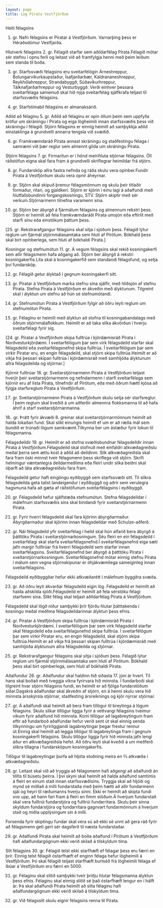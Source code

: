 ```yaml
---
layout: page
title: Lög Pírata Vestfjörðum
---
```

Heiti félagsins
1. gr. Nafn félagsins er Píratar á Vestfjörðum. Varnarþing þess er Héraðsdómur Vestfjarða.

Hlutverk félagsins
2. gr. Félagið starfar sem aðildarfélag Pírata.Félagið mótar sér stefnu í opnu ferli og leitast við að framfylgja henni með þeim leiðum sem standa til boða.

3. gr. Starfssvæði félagsins eru sveitarfélögin Árneshreppur, Bolungarvíkurkaupstaður, Ísafjarðarbær, Kaldrananeshreppur, Reykhólahreppur, Strandabyggð, Súðavíkurhreppur, Tálknafjarðarhreppur og Vesturbyggð. Verði einhver þessara sveitarfélaga sameinuð skal hið nýja sveitarfélag sjálfkrafa teljast til starfssvæðis félagsins.

4. gr. Starfstímabil félagsins er almanaksárið.

Aðild að félaginu
5. gr. Aðild að félaginu er opin öllum þeim sem uppfylla kröfur um skráningu í Pírata og eiga lögheimili innan starfssvæðis þess við skráningu í félagið. Stjórn félagsins er einnig heimilt að samþykkja aðild einstaklinga á grundvelli annarra tengsla við svæðið.

6. gr. Framkvæmdaráð Pírata annast skráningu og staðfestingu félaga í samræmi við þær reglur sem almennt gilda um skráningu Pírata.

Stjórn félagsins
7. gr. Firmaritun er í hönd meirihluta stjórnar félagsins. Öll ráðstöfun eigna skal fara fram á grundvelli skriflegrar heimildar frá stjórn.

8. gr. Fundarsköp allra fastra nefnda og ráða skulu vera opinber.Fundir Pírata á Vestfjörðum skulu vera opnir áheyrnar.

9. gr. Stjórn skal skipuð þremur félagsmönnum og skulu þeir titlaðir formaður, ritari, og gjaldkeri. Stjórn er kjörin í einu lagi á aðalfundi með hlutfallsbundinni forgangskosningu, STV. Stjórn skiptir með sér verkum.Stjórnarmenn tilnefna varamenn sína.

10. gr. Stjórn ber ábyrgð á fjármálum félagsins og almennum rekstri þess. Stjórn er heimilt að fela framkvæmdaráði Pírata umsjón eða eftirlit með starfi sínu eða einstökum þáttum þess.

[25. gr. Rekstrarafgangur félagsins skal sitja í sjóðum þess. Félagið lýtur reglum um fjármál stjórnmálasamtaka sem hluti af Pírötum. Bókhald þess skal birt opinberlega, sem hluti af bókhaldi Pírata.]

Kosningar og stefnumótun
11. gr. Á vegum félagsins skal rekið kosningakerfi sem allir félagsmenn hafa aðgang að. Stjórn ber ábyrgð á rekstri kosningakerfis.Líta skal á kosningakerfið sem standandi félagsfund, og setja því fundarsköp.

12. gr. Félagið getur ályktað í gegnum kosningakerfi sitt.

13. gr. Píratar á Vestfjörðum marka stefnu sína sjálfir, með hliðsjón af stefnu Pírata. Stefna Pírata á Vestfjörðum er ákveðin með ályktunum. Tilgreint skal í ályktun um stefnu að hún sé stefnumótandi.

14. gr. Stefnumótun Pírata á Vestfjörðum fylgir að öðru leyti reglum um stefnumótun Pírata.

15. gr. Félaginu er heimilt með ályktun að stofna til kosningabandalags með öðrum stjórnmálaflokkum. Heimilt er að taka slíka ákvörðun í hverju sveitarfélagi fyrir sig.

[24. gr. Píratar á Vestfjörðum skipa fulltrúa í kjördæmisráð Pírata í Norðvesturkjördæmi. Í sveitarfélögum þar sem virk félagsdeild starfar skal félagsdeild eða sveitarfélagsnefnd skipa fulltrúa. Í sveitarfélögum þar sem virkir Píratar eru, en engin félagsdeild, skal stjórn skipa fulltrúa.Heimilt er að víkja frá þessari skipan fulltrúa í kjördæmisráð með samhljóða ályktunum allra félagsdeilda og stjórnar.]

Kjörnir fulltrúar
16. gr. Sveitarstjórnarmenn Pírata á Vestfjörðum teljast hverjir þeir sveitarstjórnarmenn og nefndarmenn í starfi sveitarfélaga sem kjörnir eru af lista Pírata, tilnefndir af Pírötum, eða með öðrum hætti kjósa að fylgja starfsreglum Pírata á Vestfjörðum.

17. gr. Sveitarstjórnarmenn Pírata á Vestfjörðum skulu setja sér starfsreglur. Í þeim reglum skal kveðið á um aðferðir almennra flokksmanna til að hafa áhrif á starf sveitarstjórnarmanna.

18.. gr. Þrátt fyrir ákvæði 8. greinar skal sveitarstjórnarmönnum heimilt að halda lokaðan fund. Skal slíkt einungis heimilt ef um er að ræða mál sem bundið er trúnaði lögum samkvæmt.Tilkynna ber um ástæður fyrir lokun til félagsmanna.

Félagsdeildir
19. gr. Heimilt er að stofna svæðisbundnar félagsdeildir innan Pírata á Vestfjörðum.Félagsdeild skal stofnuð með einfaldri atkvæðagreiðslu meðal þerra sem ættu kost á aðild að deildinni. Slík atkvæðagreiðsla skal fara fram óski minnst tveir félagsmenn þess skriflega við stjórn. Skrifi helmingur væntanlegra deildarmeðlima eða fleiri undir slíka beiðni skal óþarft að láta atkvæðagreiðslu fara fram.

Félagsdeild getur haft eingöngu eyðibyggð sem starfssvæði sitt. Til slíkra félagsdeilda geta talist landeigendur í eyðibyggð og aðrir sem verulegra hagsmuna hafa að gæta af ráðstöfunum sveitarfélagsins í eyðibyggð.

20. gr. Félagsdeild hefur sjálfstæða stefnumótun. Stefna félagsdeildar í málefnum starfssvæðis síns skal bindandi fyrir sveitarstjórnarmenn Pírata.

21. gr. Fyrir hverri félagsdeild skal fara kjörinn ábyrgðarmaður. Ábyrgðarmaður skal kjörinn innan félagsdeildar með Schulze-aðferð.

22. gr. Nái félagsdeild yfir sveitarfélag í heild skal hún alfarið bera ábyrgð á þátttöku Pírata í sveitarstjórnarkosningum. Séu fleiri en ein félagsdeild í sveitarfélagi skal starfa sveitarfélagsnefnd.Í sveitarfélagsnefnd eiga sæti jafn margir fulltrúar frá hverri félagsdeild sem starfar innan sveitarfélagsins. Sveitarfélagsnefnd ber ábyrgð á þátttöku Pírata í sveitarstjórnarkosningum. Sveitarfélagsnefnd mótar einnig stefnu Pírata í málum sem vegna stjórnskipunar er óhjákvæmilega sameiginleg innan sveitarfélagsins.

Félagsdeild eyðibyggðar hefur ekki atkvæðarétt í málefnum byggðra svæða.

23. gr. Að öðru leyti ákvarðar félagsdeild eigin lög. Félagsdeild er heimilt að halda aðskilda sjóði.Félagsdeild er heimilt að fela sérstöku félagi starfsemi sína. Slíkt félag skal teljast aðildarfélag Pírata á Vestfjörðum.

Félagsdeild skal lögð niður samþykki þrír fjórðu hlutar þátttakenda í kosningu meðal meðlima félagsdeildarinnar ályktun þess efnis.

24. gr. Píratar á Vestfjörðum skipa fulltrúa í kjördæmisráð Pírata í Norðvesturkjördæmi. Í sveitarfélögum þar sem virk félagsdeild starfar skal félagsdeild eða sveitarfélagsnefnd skipa fulltrúa. Í sveitarfélögum þar sem virkir Píratar eru, en engin félagsdeild, skal stjórn skipa fulltrúa.Heimilt er að víkja frá þessari skipan fulltrúa í kjördæmisráð með samhljóða ályktunum allra félagsdeilda og stjórnar.

25. gr. Rekstrarafgangur félagsins skal sitja í sjóðum þess. Félagið lýtur reglum um fjármál stjórnmálasamtaka sem hluti af Pírötum. Bókhald þess skal birt opinberlega, sem hluti af bókhaldi Pírata.

Aðalfundur
26. gr. Aðalfundur skal haldinn hið síðasta 17. júní ár hvert. Til hans skal boðað með tveggja vikna fyrirvara hið minnsta. Í fundarboði skal tilgreint hvar stjórn félagsins fundi, en heimilt er að fjölga fundarstöðum síðar.Dagskrá aðalfundar skal ákveðin af stjórn, en á henni skulu vera hið minnsta ársskýrsla stjórnar, staðfesting ársreiknings og kjör nýrrar stjórnar.

27. gr. Á aðalfundi skal heimilt að bera fram tillögur til breytinga á lögum félagsins. Skulu slíkar tillögur liggja fyrir á vettvangi félagsins tveimur vikum fyrir aðalfund hið minnsta. Komi tillögur að lagabreytingum fram eftir að fundarboð aðalfundar hefur verið sent út skal einnig senda tilkynningu um fyrirliggjandi lagabreytingar þegar frestur rennur út.Einnig skal heimilt að leggja tillögur til lagabreytinga fram í gegnum kosningakerfi félagsins. Skulu tillögur liggja fyrir hið minnsta jafn lengi áður en atkvæðagreiðsla hefst. Að öðru leyti skal kveðið á um meðferð slíkra tillagna í fundarsköpum kosningakerfis.

Tillögur til lagabreytingar þurfa að hljóta stuðning meira en ⅔ atkvæða í atkvæðagreiðslu.

28. gr. Leitast skal við að tryggja að félagsmenn hafi aðgengi að aðalfundi án tillits til búsetu þeirra. Í því skyni skal heimilt að halda aðalfund samtímis á fleiri en einum stað innan starfssvæðisins. Tryggja skal að hljóði og mynd sé miðlað á milli fundarstaða með þeim hætti að allir fundarmenn sjái og heyri til ræðumanns hverju sinni. Ekki er heimilt að skipta fundi svo upp, að hann fari fram á fleiri en fimm stöðum.Á hverjum fundarstað skal vera fulltrúi fundarstjóra og fulltrúi fundarritara. Skulu þeir sinna skyldum fundarstjóra og fundarritara gagnvart fundarmönnum á hverjum stað og miðla upplýsingum sín á milli.

Forsenda fyrir skiptingu fundar skal vera sú að ekki sé unnt að gera ráð fyrir að félagsmenn geti gert sér dagsferð til næsta fundarstaðar.

29. gr. Aðalfundi Pírata skal heimilt að boða aðalfund í Pírötum á Vestfjörðum hafi aðalfundargögnum ekki verið skilað á tilskyldum tíma.

Slit félagsins
30. gr. Félagið telst ekki starfhæft ef félagar þess eru færri en þrír. Einnig telst félagið óstarfhæft ef enginn félaga hefur lögheimili á Vestfjörðum. Þó skal félagið teljast starfhæft burtséð frá lögheimili félaga ef íbúar á Vestfjörðum eru færri en 5000.

31. gr. Félaginu skal slitið samþykki tveir þriðju hlutar félagsmanna ályktun þess efnis. Félaginu skal einnig slitið sé það óstarfhæft lengur en í hálft ár. Þá skal aðalfundi Pírata heimilt að slíta félaginu hafi aðalfundargögnum ekki verið skilað á tilskyldum tíma.

32. gr. Við félagsslit skulu eignir félagsins renna til Pírata.


